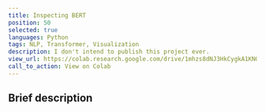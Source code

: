 ```yaml
---
title: Inspecting BERT
position: 50
selected: true
languages: Python
tags: NLP, Transformer, Visualization
description: I don't intend to publish this project ever.
view_url: https://colab.research.google.com/drive/1mhzs8dNJ3HkCygkA1KNORpCJAeL3cEUD#scrollTo=1rSoTkU7mxBB
call_to_action: View on Colab
---
```


## Brief description